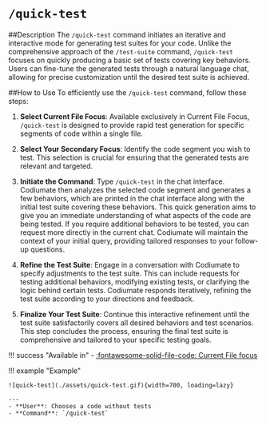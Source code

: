 # `/quick-test`

##Description
The `/quick-test` command initiates an iterative and interactive mode for generating test suites for your code. Unlike the comprehensive approach of the `/test-suite` command, `/quick-test` focuses on quickly producing a basic set of tests covering key behaviors. Users can fine-tune the generated tests through a natural language chat, allowing for precise customization until the desired test suite is achieved.

##How to Use
To efficiently use the `/quick-test` command, follow these steps:

1. **Select Current File Focus**: Available exclusively in Current File Focus, `/quick-test` is designed to provide rapid test generation for specific segments of code within a single file.

2. **Select Your Secondary Focus**: Identify the code segment you wish to test. This selection is crucial for ensuring that the generated tests are relevant and targeted.

3. **Initiate the Command**: Type `/quick-test` in the chat interface. Codiumate then analyzes the selected code segment and generates a few behaviors, which are printed in the chat interface along with the initial test suite covering these behaviors. This quick generation aims to give you an immediate understanding of what aspects of the code are being tested. If you require additional behaviors to be tested, you can request more directly in the current chat. Codiumate will maintain the context of your initial query, providing tailored responses to your follow-up questions.

4. **Refine the Test Suite**: Engage in a conversation with Codiumate to specify adjustments to the test suite. This can include requests for testing additional behaviors, modifying existing tests, or clarifying the logic behind certain tests. Codiumate responds iteratively, refining the test suite according to your directions and feedback.

5. **Finalize Your Test Suite**: Continue this interactive refinement until the test suite satisfactorily covers all desired behaviors and test scenarios. This step concludes the process, ensuring the final test suite is comprehensive and tailored to your specific testing goals.


!!! success "Available in"
    - [:fontawesome-solid-file-code: Current File focus](../focus/current-file.md)

!!! example "Example"

    ![quick-test](./assets/quick-test.gif){width=700, loading=lazy}

    ---
    - **User**: Chooses a code without tests
    - **Command**: `/quick-test`
        